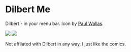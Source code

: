# Dilbert Me

Dilbert - in your menu bar. Icon by [Paul Wallas](http://paulwallas.com).

![](http://i.imgur.com/iHjdzl5.png)
![](http://i.imgur.com/Y8n8Xfp.png)

Not affliated with Dilbert in any way, I just like the comics.
